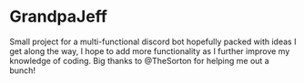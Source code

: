 # GrandpaJeff
Small project for a multi-functional discord bot hopefully packed with ideas I get along the way, I hope to add more functionality as I further improve my knowledge of coding.
Big thanks to @TheSorton for helping me out a bunch!
